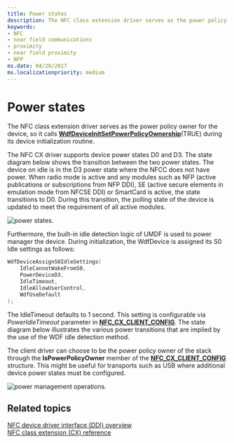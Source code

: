 ```yaml
---
title: Power states
description: The NFC class extension driver serves as the power policy owner for the device, so it calls WdfDeviceInitSetPowerPolicyOwnership(TRUE) during its device initialization routine.
keywords:
- NFC
- near field communications
- proximity
- near field proximity
- NFP
ms.date: 04/20/2017
ms.localizationpriority: medium
---
```


# Power states


The NFC class extension driver serves as the power policy owner for the device, so it calls [**WdfDeviceInitSetPowerPolicyOwnership**](/windows-hardware/drivers/ddi/wdfdevice/nf-wdfdevice-wdfdeviceinitsetpowerpolicyownership)(TRUE) during its device initialization routine.

The NFC CX driver supports device power states D0 and D3. The state diagram below shows the transition between the two power states. The device on idle is in the D3 power state where the NFCC does not have power. When radio mode is active and any modules such as NFP (active publications or subscriptions from NFP DDI), SE (active secure elements in emulation mode from NFCSE DDI) or SmartCard is active, the state transitions to D0. During this transition, the polling state of the device is updated to meet the requirement of all active modules.

![power states.](images/powerstate.png)

Furthermore, the built-in idle detection logic of UMDF is used to power manager the device. During initialization, the WdfDevice is assigned its S0 Idle settings as follows:

```cpp
WdfDeviceAssignS0IdleSettings(
    IdleCannotWakeFromS0,
    PowerDeviceD3,
    IdleTimeout,
    IdleAllowUserControl,
    WdfUseDefault
);
```

The IdleTimeout defaults to 1 second. This setting is configurable via *PowerIdleTimeout* parameter in [**NFC\_CX\_CLIENT\_CONFIG**](/windows-hardware/drivers/ddi/nfccx/ns-nfccx-_nfc_cx_client_config). The state diagram below illustrates the various power transitions that are implied by the use of the WDF idle detection method.

The client driver can choose to be the power policy owner of the stack through the **IsPowerPolicyOwner** member of the [**NFC\_CX\_CLIENT\_CONFIG**](/windows-hardware/drivers/ddi/nfccx/ns-nfccx-_nfc_cx_client_config) structure. This might be useful for transports such as USB where additional device power states must be configured.

![power management operations.](images/powermanagementoperations.png)

 

 
## Related topics
[NFC device driver interface (DDI) overview](/windows-hardware/drivers/ddi/index)  
[NFC class extension (CX) reference](/windows-hardware/drivers/ddi/index)
